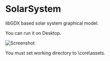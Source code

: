 # SolarSystem
libGDX based solar system graphical model.

You can run it on Desktop.

![Screenshot](https://imgur.com/a/ZbgbnmA)

You must set working directory to \core\assets. 
